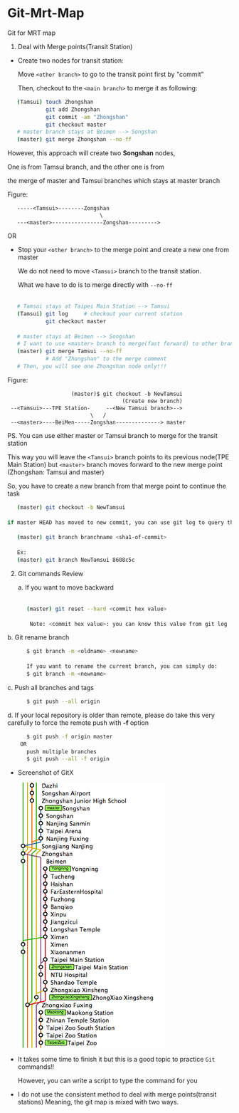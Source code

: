 Git-Mrt-Map
===========

Git for MRT map

1) Deal with Merge points(Transit Station)

- Create two nodes for transit station:

  Move `<other branch>` to go to the transit point first by "commit"

  Then, checkout to the `<main branch>` to merge it as following:

```bash
   (Tamsui) touch Zhongshan
            git add Zhongshan
            git commit -am "Zhongshan"
            git checkout master
   # master branch stays at Beimen --> Songshan
   (master) git merge Zhongshan --no-ff
```
            
   However, this approach will create two **Songshan** nodes,

   One is from Tamsui branch, and the other one is from

   the merge of master and Tamsui branches which stays at master branch

Figure:
   
```
   -----<Tamsui>--------Zongshan
                             \
   ---<master>----------------Zongshan--------->                      
```
OR

- Stop your `<other branch>` to the merge point and create a new one from master

   We do not need to move `<Tamsui>` branch to the transit station.

   What we have to do is to merge directly with `--no-ff`

```bash

   # Tamsui stays at Taipei Main Station --> Tamsui
   (Tamsui) git log     # checkout your current station
            git checkout master

   # master stays at Beimen --> Songshan
   # I want to use <master> branch to merge(fast forward) to other branch
   (master) git merge Tamsui --no-ff
            # Add "Zhongshan" to the merge comment
   # Then, you will see one Zhongshan node only!!!
```

Figure:                                               
                                                                   
```
					(master)$ git checkout -b NewTamsui
									(Create new branch)     
 --<Tamsui>---TPE Station-     --<New Tamsui branch>-->
                          \   /
 --<master>----BeiMen-----Zongshan--------------> master
```

   PS. You can use either master or Tamsui branch to merge for the transit station

   This way you will leave the `<Tamsui>` branch points to its previous node(TPE Main Station) but  `<master>` branch moves forward to the new merge point (Zhongshan: Tamsui and master)

   So, you have to create a new branch from that merge point to continue the task
   
```bash
   (master) git checkout -b NewTamsui

if master HEAD has moved to new commit, you can use git log to query the SHA1 commit of Zongshan, then use the following command to create the new branch from there.

   (master) git branch branchname <sha1-of-commit>

   Ex:
   (master) git branch NewTamsui 8608c5c   
```

2) Git commands Review

   a. If you want to move backward

```bash

      (master) git reset --hard <commit hex value>

       Note: <commit hex value>: you can know this value from git log
```

   b. Git rename branch
```bash
      $ git branch -m <oldname> <newname>
       
      If you want to rename the current branch, you can simply do:
      $ git branch -m <newname>
```
   c. Push all branches and tags
```bash
      $ git push --all origin
```
   d. If your local repository is older than remote, please do take this very carefully
      to force the remote push with **-f** option

```bash
      $ git push -f origin master
    OR
      push multiple branches
      $ git push --all -f origin
```
- Screenshot of GitX

  ![Gitx picture](/gitx.png)
     

-  It takes some time to finish it but this is a good topic to practice `Git` commands!!

   However, you can write a script to type the command for you

-  I do not use the consistent method to deal with merge points(transit stations)
   Meaning, the git map is mixed with two ways.


